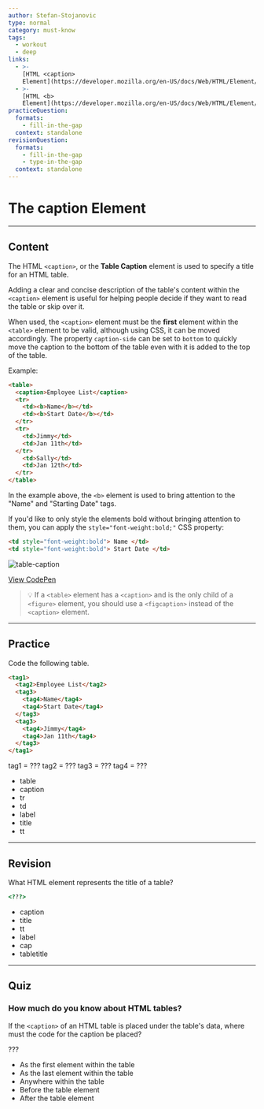 ```yaml
---
author: Stefan-Stojanovic
type: normal
category: must-know
tags:
  - workout
  - deep
links:
  - >-
    [HTML <caption>
    Element](https://developer.mozilla.org/en-US/docs/Web/HTML/Element/caption){documentation}
  - >-
    [HTML <b>
    Element](https://developer.mozilla.org/en-US/docs/Web/HTML/Element/b){documentation}
practiceQuestion:
  formats:
    - fill-in-the-gap
  context: standalone
revisionQuestion:
  formats:
    - fill-in-the-gap
    - type-in-the-gap
  context: standalone
---
```


# The caption Element


---

## Content

The HTML `<caption>`, or the **Table Caption** element is used to specify a title for an HTML table.

Adding a clear and concise description of the table's content within the `<caption>` element is useful for helping people decide if they want to read the table or skip over it.

When used, the `<caption>` element must be the **first** element within the `<table>` element to be valid, although using CSS, it can be moved accordingly. The property `caption-side` can be set to `bottom` to quickly move the caption to the bottom of the table even with it is added to the top of the table.

Example:

```html
<table>
  <caption>Employee List</caption>
  <tr>
    <td><b>Name</b></td>
    <td><b>Start Date</b></td>
  </tr>
  <tr>
    <td>Jimmy</td>
    <td>Jan 11th</td>
  </tr>
    <td>Sally</td>
    <td>Jan 12th</td>
  </tr>
</table>
```

In the example above, the `<b>` element is used to bring attention to the "Name" and "Starting Date" tags. 

If you'd like to only style the elements bold without bringing attention to them, you can apply the `style="font-weight:bold;"` CSS property:
```html
<td style="font-weight:bold"> Name </td>
<td style="font-weight:bold"> Start Date </td>
```

![table-caption](https://img.enkipro.com/ec2e595bc8ee7beb5d9882c1ae15022e.png)

[View CodePen](https://codepen.io/enkidevs/pen/OwNXqB)

> 💡 If a `<table>` element has a `<caption>` and is the only child of a `<figure>` element, you should use a `<figcaption>` instead of the `<caption>` element.


---

## Practice

Code the following table.

```html
<tag1>
  <tag2>Employee List</tag2>
  <tag3>
    <tag4>Name</tag4>
    <tag4>Start Date</tag4>
  </tag3>
  <tag3>
    <tag4>Jimmy</tag4>
    <tag4>Jan 11th</tag4>
  </tag3>
</tag1>
```

tag1 = ???
tag2 = ???
tag3 = ???
tag4 = ???

- table
- caption
- tr
- td
- label
- title
- tt


---

## Revision

What HTML element represents the title of a table?

```html
<???>
```

- caption
- title
- tt
- label
- cap
- tabletitle


---

## Quiz

### How much do you know about HTML tables?


If the `<caption>` of an HTML table is placed under the table's data, where must the code for the caption be placed?

???

- As the first element within the table
- As the last element within the table
- Anywhere within the table
- Before the table element
- After the table element

